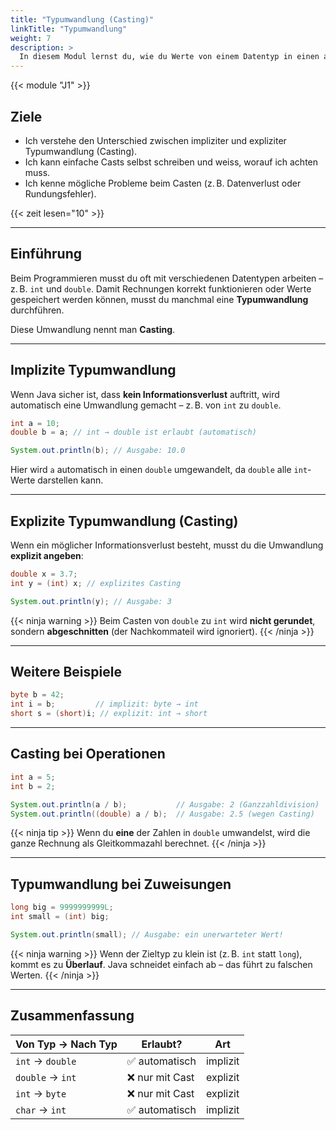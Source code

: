 ```yaml
---
title: "Typumwandlung (Casting)"
linkTitle: "Typumwandlung"
weight: 7
description: >
  In diesem Modul lernst du, wie du Werte von einem Datentyp in einen anderen umwandeln kannst – z. B. von `double` nach `int`.
---
```


{{< module "J1" >}}

## Ziele

- Ich verstehe den Unterschied zwischen impliziter und expliziter Typumwandlung (Casting).
- Ich kann einfache Casts selbst schreiben und weiss, worauf ich achten muss.
- Ich kenne mögliche Probleme beim Casten (z. B. Datenverlust oder Rundungsfehler).

{{< zeit lesen="10" >}}

---

## Einführung

Beim Programmieren musst du oft mit verschiedenen Datentypen arbeiten – z. B. `int` und `double`. Damit Rechnungen korrekt funktionieren oder Werte gespeichert werden können, musst du manchmal eine **Typumwandlung** durchführen.

Diese Umwandlung nennt man **Casting**.

---

## Implizite Typumwandlung

Wenn Java sicher ist, dass **kein Informationsverlust** auftritt, wird automatisch eine Umwandlung gemacht – z. B. von `int` zu `double`.

```java
int a = 10;
double b = a; // int → double ist erlaubt (automatisch)

System.out.println(b); // Ausgabe: 10.0
```

Hier wird `a` automatisch in einen `double` umgewandelt, da `double` alle `int`-Werte darstellen kann.

---

## Explizite Typumwandlung (Casting)

Wenn ein möglicher Informationsverlust besteht, musst du die Umwandlung **explizit angeben**:

```java
double x = 3.7;
int y = (int) x; // explizites Casting

System.out.println(y); // Ausgabe: 3
```

{{< ninja warning >}}
Beim Casten von `double` zu `int` wird **nicht gerundet**, sondern **abgeschnitten** (der Nachkommateil wird ignoriert).
{{< /ninja >}}

---

## Weitere Beispiele

```java
byte b = 42;
int i = b;         // implizit: byte → int
short s = (short)i; // explizit: int → short
```

---

## Casting bei Operationen

```java
int a = 5;
int b = 2;

System.out.println(a / b);           // Ausgabe: 2 (Ganzzahldivision)
System.out.println((double) a / b);  // Ausgabe: 2.5 (wegen Casting)
```

{{< ninja tip >}}
Wenn du **eine** der Zahlen in `double` umwandelst, wird die ganze Rechnung als Gleitkommazahl berechnet.
{{< /ninja >}}

---

## Typumwandlung bei Zuweisungen

```java
long big = 9999999999L;
int small = (int) big;

System.out.println(small); // Ausgabe: ein unerwarteter Wert!
```

{{< ninja warning >}}
Wenn der Zieltyp zu klein ist (z. B. `int` statt `long`), kommt es zu **Überlauf**. Java schneidet einfach ab – das führt zu falschen Werten.
{{< /ninja >}}

---

## Zusammenfassung

| Von Typ → Nach Typ | Erlaubt?        | Art      |
| ------------------ | --------------- | -------- |
| `int` → `double`   | ✅ automatisch  | implizit |
| `double` → `int`   | ❌ nur mit Cast | explizit |
| `int` → `byte`     | ❌ nur mit Cast | explizit |
| `char` → `int`     | ✅ automatisch  | implizit |
